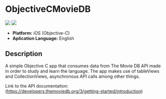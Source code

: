 # ObjectiveCMovieDB

![](https://badgen.net/badge/iOS/13/blue) ![](https://badgen.net/badge/iOS/Objective-C/orange)

* **Platform:** iOS (Objective-C)
* **Aplication Language:** English

## Description
A simple Objective C app that consumes data from The Movie DB API made in order to study and learn the language. The app makes use of tableViews and CollectionViews, asynchronous API calls among other things.

Link to the API documentation: (https://developers.themoviedb.org/3/getting-started/introduction)
